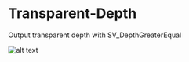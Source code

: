 # Transparent-Depth
Output transparent depth with SV_DepthGreaterEqual

![alt text](https://i.imgur.com/wEOLEDg.jpg)
